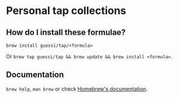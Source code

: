 # Personal tap collections

## How do I install these formulae?

`brew install guessi/tap/<formula>`

Or `brew tap guessi/tap && brew update && brew install <formula>`.

## Documentation

`brew help`, `man brew` or check [Homebrew's documentation](https://docs.brew.sh).
